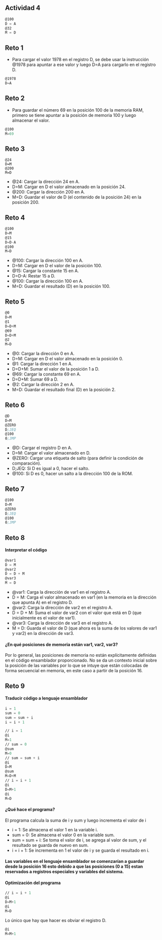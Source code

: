 ## Actividad 4

<!--@16384
D = A
@16
M = D -->

```asm
@100  
D = A   
@32  
M = D
```

## Reto 1 
- Para cargar el valor 1978 en el registro D, se debe usar la instrucción @1978 para apuntar a ese valor y luego D=A para cargarlo en el registro D.

```asm
@1978
D=A
```

## Reto 2
- Para guardar el número 69 en la posición 100 de la memoria RAM, primero se tiene apuntar a la posición de memoria 100 y luego almacenar el valor.
```asm
@100
M=69
```

## Reto 3
```ams
@24
D=M
@200
M=D
```
- @24: Cargar la dirección 24 en A.
- D=M: Cargar en D el valor almacenado en la posición 24.
- @200: Cargar la dirección 200 en A.
- M=D: Guardar el valor de D (el contenido de la posición 24) en la posición 200.

## Reto 4
```asm
@100
D=M
@15
D=D-A
@100
M=D
```
- @100: Cargar la dirección 100 en A.
- D=M: Cargar en D el valor de la posición 100.
- @15: Cargar la constante 15 en A.
- D=D-A: Restar 15 a D.
- @100: Cargar la dirección 100 en A.
- M=D: Guardar el resultado (D) en la posición 100.

## Reto 5

```asm
@0
D=M
@1
D=D+M
@69
D=D+M
@2
M=D
```

- @0: Cargar la dirección 0 en A.
- D=M: Cargar en D el valor almacenado en la posición 0.
- @1: Cargar la dirección 1 en A.
- D=D+M: Sumar el valor de la posición 1 a D.
- @69: Cargar la constante 69 en A.
- D=D+M: Sumar 69 a D.
- @2: Cargar la dirección 2 en A.
- M=D: Guardar el resultado final (D) en la posición 2.

 ## Reto 6

```asm
@D
D=M
@ZERO
D;JEQ
@100
0;JMP
```
- @D: Cargar el registro D en A.
- D=M: Cargar el valor almacenado en D.
- @ZERO: Cargar una etiqueta de salto (para definir la condición de comparación).
- D;JEQ: Si D es igual a 0, hacer el salto.
- @100: Si D es 0, hacer un salto a la dirección 100 de la ROM.

## Reto 7 

```asm
@100
D=M
@ZERO
D;JEQ
@100
0;JMP
```
## Reto 8

#### **Interpretar el código**
```asm
@var1
D = M
@var2
D = D + M
@var3
M = D
```
- @var1: Carga la dirección de var1 en el registro A.
- D = M: Carga el valor almacenado en var1 (en la memoria en la dirección que apunta A) en el registro D.
- @var2: Carga la dirección de var2 en el registro A.
- D = D + M: Suma el valor de var2 con el valor que está en D (que inicialmente es el valor de var1).
- @var3: Carga la dirección de var3 en el registro A.
- M = D: Guarda el valor de D (que ahora es la suma de los valores de var1 y var2) en la dirección de var3.

#### **¿En qué posiciones de memoria están var1, var2, var3?**

Por lo general, las posiciones de memoria no están explícitamente definidas en el código ensamblador proporcionado. No se da un contexto inicial sobre la posición de las variables por lo que se intuye que están colocadas de forma secuencial
en memoria, en este caso a partir de la posición 16.

## Reto 9
#### **Traducir código a lenguaje ensamblador**

```cpp
i = 1
sum = 0
sum = sum + i
i = i + 1
```

```asm
// i = 1
@i
M=1
// sum = 0
@sum
M=0
// sum = sum + i
@i
D=M
@sum
M=D+M
// i = i + 1
@i
D=M+1
@i
M=D
```

#### **¿Qué hace el programa?**

El programa calcula la suma de i y sum y luego incrementa el valor de i

- i = 1: Se almacena el valor 1 en la variable i.
- sum = 0: Se almacena el valor 0 en la variable sum.
- sum = sum + i: Se toma el valor de i, se agrega al valor de sum, y el resultado se guarda de nuevo en sum.
- i = i + 1: Se incrementa en 1 el valor de i y se guarda el resultado en i.

#### Las variables en el lenguaje ensamblador se comenzarían a guardar desde la posición 16 esto debido a que las posiciones (0 a 15) estan reservados a registros especiales y variables del sistema.

#### **Optimización del programa**
```asm
// i = i + 1
@i
D=M+1
@i
M=D
```
Lo único que hay que hacer es obviar el registro D.

```asm
@i
M=M+1
```







